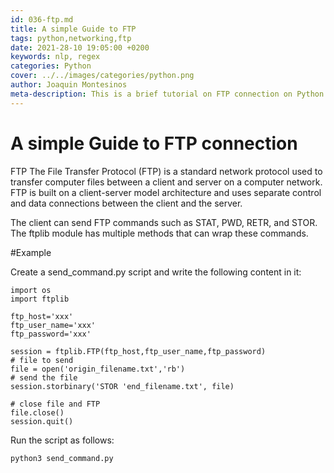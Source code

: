```yaml
---
id: 036-ftp.md
title: A simple Guide to FTP
tags: python,networking,ftp
date: 2021-28-10 19:05:00 +0200 
keywords: nlp, regex
categories: Python
cover: ../../images/categories/python.png
author: Joaquin Montesinos
meta-description: This is a brief tutorial on FTP connection on Python
---
```


# A simple Guide to FTP connection 
 
FTP
The File Transfer Protocol (FTP) is a standard network protocol used to transfer computer files between a client and server on a computer network. FTP is built on a client-server model architecture and uses separate control and data connections between the client and the server.

The client can send FTP commands such as STAT, PWD, RETR, and STOR. The ftplib module has multiple methods that can wrap these commands.

#Example

Create a send_command.py script and write the following content in it:

    import os
    import ftplib

    ftp_host='xxx'
    ftp_user_name='xxx'
    ftp_password='xxx'

    session = ftplib.FTP(ftp_host,ftp_user_name,ftp_password)
    # file to send
    file = open('origin_filename.txt','rb')
    # send the file
    session.storbinary('STOR 'end_filename.txt', file)

    # close file and FTP
    file.close()
    session.quit()

Run the script as follows:

    python3 send_command.py